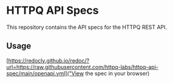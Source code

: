 # HTTPQ API Specs

This repository contains the API specs for the HTTPQ REST API.

## Usage

[https://redocly.github.io/redoc/?url=https://raw.githubusercontent.com/httpq-labs/httpq-api-spec/main/openapi.yml]("View the spec in your browser)
